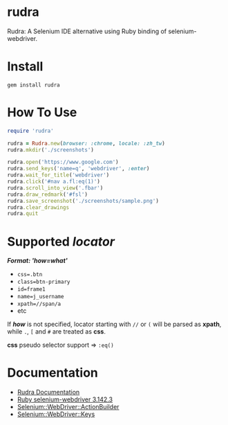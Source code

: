 # rudra

Rudra: A Selenium IDE alternative using Ruby binding of selenium-webdriver.

# Install

`gem install rudra`

# How To Use

```ruby
require 'rudra'

rudra = Rudra.new(browser: :chrome, locale: :zh_tw)
rudra.mkdir('./screenshots')

rudra.open('https://www.google.com')
rudra.send_keys('name=q', 'webdriver', :enter)
rudra.wait_for_title('webdriver')
rudra.click('#nav a.fl:eq(1)')
rudra.scroll_into_view('.fbar')
rudra.draw_redmark('#fsl')
rudra.save_screenshot('./screenshots/sample.png')
rudra.clear_drawings
rudra.quit
```

# Supported **_locator_**

**_Format: 'how=what'_**

- `css=.btn`
- `class=btn-primary`
- `id=frame1`
- `name=j_username`
- `xpath=//span/a`
- etc

If **_how_** is not specified, locator starting with `//` or `(` will be parsed as **xpath**, while `.`, `[` and `#` are treated as **css**.

**css** pseudo selector support => `:eq()`

# Documentation

- [Rudra Documentation](https://aaronchen.github.io/rudra/Rudra.html)
- [Ruby selenium-webdriver 3.142.3](https://www.rubydoc.info/gems/selenium-webdriver/3.142.3/Selenium)
- [Selenium::WebDriver::ActionBuilder](https://www.rubydoc.info/gems/selenium-webdriver/3.142.3/Selenium/WebDriver/ActionBuilder)
- [Selenium::WebDriver::Keys](https://www.rubydoc.info/gems/selenium-webdriver/3.142.3/Selenium/WebDriver/Keys)
